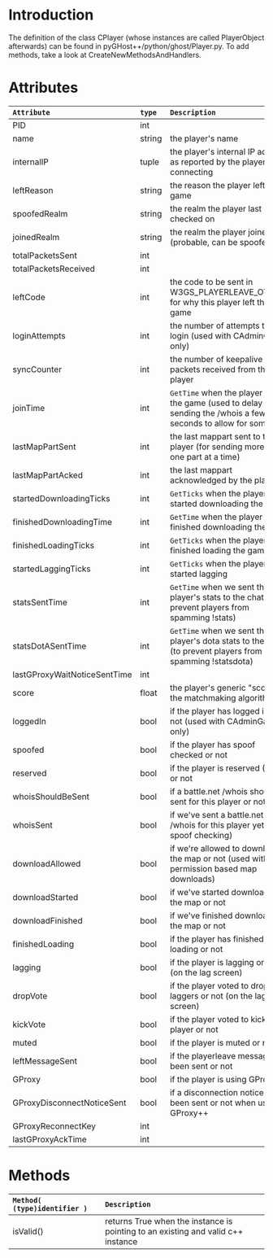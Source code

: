 # Introduction #
The definition of the class CPlayer (whose instances are called PlayerObject afterwards) can be found in pyGHost++/python/ghost/Player.py.
To add methods, take a look at CreateNewMethodsAndHandlers.

# Attributes #
| **`Attribute`** | **`type`** | **`Description`** |
|:----------------|:-----------|:------------------|
| PID             | int        |
| name            | string     | the player's name |
| internalIP      | tuple      | the player's internal IP address as reported by the player when connecting |
| leftReason      | string     | the reason the player left the game |
| spoofedRealm    | string     | the realm the player last spoof checked on |
| joinedRealm     | string     | the realm the player joined on (probable, can be spoofed) |
| totalPacketsSent | int        |
| totalPacketsReceived | int        |
| leftCode        | int        | the code to be sent in W3GS\_PLAYERLEAVE\_OTHERS for why this player left the game |
| loginAttempts   | int        | the number of attempts to login (used with CAdminGame only) |
| syncCounter     | int        | the number of keepalive packets received from this player |
| joinTime        | int        | `GetTime` when the player joined the game (used to delay sending the /whois a few seconds to allow for some lag) |
| lastMapPartSent | int        | the last mappart sent to the player (for sending more than one part at a time) |
| lastMapPartAcked | int        | the last mappart acknowledged by the player |
| startedDownloadingTicks | int        | `GetTicks` when the player started downloading the map |
| finishedDownloadingTime | int        | `GetTime` when the player finished downloading the map |
| finishedLoadingTicks | int        | `GetTicks` when the player finished loading the game |
| startedLaggingTicks | int        | `GetTicks` when the player started lagging |
| statsSentTime   | int        | `GetTime` when we sent this player's stats to the chat (to prevent players from spamming !stats) |
| statsDotASentTime | int        | `GetTime` when we sent this player's dota stats to the chat (to prevent players from spamming !statsdota) |
| lastGProxyWaitNoticeSentTime | int        |
| score           | float      | the player's generic "score" for the matchmaking algorithm |
| loggedIn        | bool       | if the player has logged in or not (used with CAdminGame only) |
| spoofed         | bool       | if the player has spoof checked or not |
| reserved        | bool       | if the player is reserved (VIP) or not |
| whoisShouldBeSent | bool       | if a battle.net /whois should be sent for this player or not |
| whoisSent       | bool       | if we've sent a battle.net /whois for this player yet (for spoof checking) |
| downloadAllowed | bool       | if we're allowed to download the map or not (used with permission based map downloads) |
| downloadStarted | bool       | if we've started downloading the map or not |
| downloadFinished | bool       | if we've finished downloading the map or not |
| finishedLoading | bool       | if the player has finished loading or not |
| lagging         | bool       | if the player is lagging or not (on the lag screen) |
| dropVote        | bool       | if the player voted to drop the laggers or not (on the lag screen) |
| kickVote        | bool       | if the player voted to kick a player or not |
| muted           | bool       | if the player is muted or not |
| leftMessageSent | bool       | if the playerleave message has been sent or not |
| GProxy          | bool       | if the player is using GProxy++ |
| GProxyDisconnectNoticeSent | bool       | if a disconnection notice has been sent or not when using GProxy++ |
| GProxyReconnectKey | int        |
| lastGProxyAckTime | int        |

# Methods #
| **`Method( (type)identifier )`** | **`Description`** |
|:---------------------------------|:------------------|
| isValid()                        | returns True when the instance is pointing to an existing and valid c++ instance |